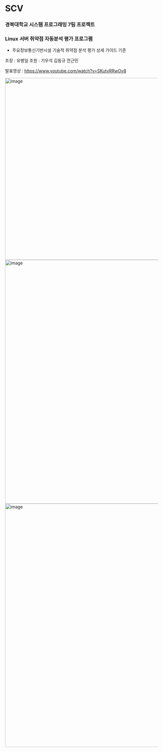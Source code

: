 # SCV
### 경북대학교 시스템 프로그래밍 7팀 프로젝트 
### Linux 서버 취약점 자동분석 평가 프로그램 ###

- 주요정보통신기반시설 기술적 취약점 분석 평가 상세 가이드 기준

조장 : 유병일
조원 : 기우석 김동규 전근민

발표영상 : https://www.youtube.com/watch?v=SKutvRRwOv8

<img width="599" alt="image" src="https://user-images.githubusercontent.com/75841024/159189806-d4d857fa-3934-435a-a8a5-fa6186de67a5.png">
<img width="803" alt="image" src="https://user-images.githubusercontent.com/75841024/159189814-c116940b-b618-4aba-8927-64f5abd213d8.png">
<img width="802" alt="image" src="https://user-images.githubusercontent.com/75841024/159189822-9232ad84-1a96-4820-95d8-598f8b4a2921.png">
